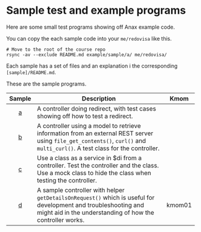 Sample test and example programs
=====================================

Here are some small test programs showing off Anax example code.

You can copy the each sample code into your `me/redovisa` like this.

```
# Move to the root of the course repo
rsync -av --exclude README.md example/sample/a/ me/redovisa/
```

Each sample has a set of files and an explanation i the corresponding `[sample]/README.md`.

These are the sample programs.

| Sample | Description | Kmom |
|:------:|-------------|------|
| [a](a) | A controller doing redirect, with test cases showing off how to test a redirect. |
| [b](b) | A controller using a model to retrieve information from an external REST server using `file_get_contents()`, `curl()` and `multi_curl()`. A test class for the controller. |
| [c](c) | Use a class as a service in $di from a controller. Test the controller and the class. Use a mock class to hide the class when testing the controller. |
| [d](d) | A sample controller with helper `getDetailsOnRequest()` which is useful for development and troubleshooting and might aid in the understanding of how the controller works. | kmom01 |
